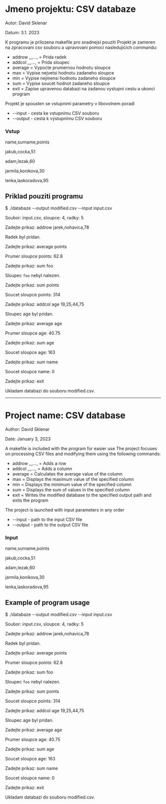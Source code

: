 # Jmeno projektu: CSV databaze
Autor: David Sklenar

Datum: 3.1. 2023

K programu je prilozena makefile pro snadnejsi pouziti
Projekt je zameren na zpracovani csv souboru a upravovani pomoci nasledujicich commandu:

- addrow <sloupec0>,<sloupec1>,<sloupec2>,...,<sloupecN> = Prida radek
- addcol <sloupec> <radek0>,<radek1>,<radek2>,...,<radekN> = Prida sloupec
- average <nazev-sloupce> = Vypocte prumernou hodnotu sloupce
- max <nazev-sloupce> = Vypise nejvetsi hodnotu zadaneho sloupce
- min <nazev-sloupce> = Vypise nejmensi hodnotu zadaneho sloupce
- sum <nazev-sloupce> = Vypise soucet hodnot zadaneho sloupce
- exit = Zapise upravenou databazi na zadanou vystupni cestu a ukonci program


Projekt je spousten se vstupnimi parametry v libovolnem poradi
- --input <cesta k souboru> - cesta ke vstupnímu CSV souboru
- --output <cesta k souboru> - cesta k výstupnímu CSV souboru


### Vstup

name,surname,points

jakub,cocka,51

adam,lezak,60

jarmila,konikova,30

lenka,laskoradova,95

## Priklad pouziti programu

$ ./databaze --output modified.csv --input input.csv

Soubor: input.csv, sloupce: 4, radky: 5

Zadejte prikaz: addrow jarek,nohavica,78

Radek byl pridan.

Zadejte prikaz: average points

Prumer sloupce points: 62.8

Zadejte prikaz: sum foo

Sloupec `foo` nebyl nalezen.

Zadejte prikaz: sum points

Soucet sloupce points: 314 

Zadejte prikaz: addcol age 19,25,44,75

Sloupec age byl pridan.

Zadejte prikaz: average age

Prumer sloupce age: 40.75

Zadejte prikaz: sum age

Soucet sloupce age: 163

Zadejte prikaz: sum name

Soucet sloupce name: 0

Zadejte prikaz: exit

Ukladam databazi do souboru modified.csv.

---

# Project name: CSV database
Author: David Sklenar

Date: January 3, 2023

A makefile is included with the program for easier use
The project focuses on processing CSV files and modifying them using the following commands:

- addrow <column0>,<column1>,<column2>,...,<columnN> = Adds a row
- addcol <column> <row0>,<row1>,<row2>,...,<rowN> = Adds a column
- average <column-name> = Calculates the average value of the column
- max <column-name> = Displays the maximum value of the specified column
- min <column-name> = Displays the minimum value of the specified column
- sum <column-name> = Displays the sum of values in the specified column
- exit = Writes the modified database to the specified output path and exits the program

The project is launched with input parameters in any order
- --input <file path> - path to the input CSV file
- --output <file path> - path to the output CSV file

### Input

name,surname,points

jakub,cocka,51

adam,lezak,60

jarmila,konikova,30

lenka,laskoradova,95

## Example of program usage

$ ./databaze --output modified.csv --input input.csv

Soubor: input.csv, sloupce: 4, radky: 5

Zadejte prikaz: addrow jarek,nohavica,78

Radek byl pridan.

Zadejte prikaz: average points

Prumer sloupce points: 62.8

Zadejte prikaz: sum foo

Sloupec `foo` nebyl nalezen.

Zadejte prikaz: sum points

Soucet sloupce points: 314 

Zadejte prikaz: addcol age 19,25,44,75

Sloupec age byl pridan.

Zadejte prikaz: average age

Prumer sloupce age: 40.75

Zadejte prikaz: sum age

Soucet sloupce age: 163

Zadejte prikaz: sum name

Soucet sloupce name: 0

Zadejte prikaz: exit

Ukladam databazi do souboru modified.csv.
